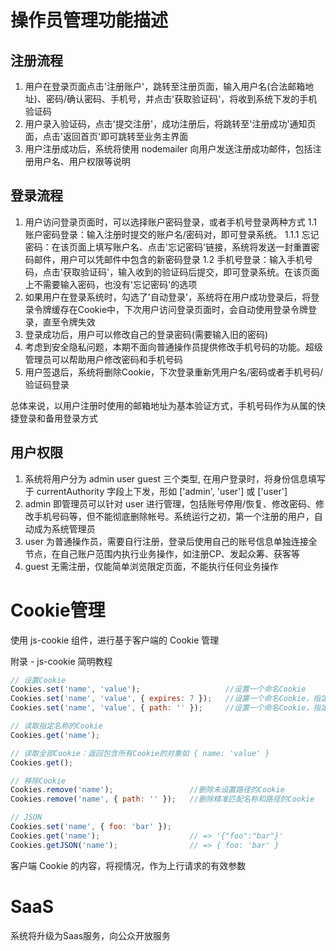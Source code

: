 # 操作员管理功能描述

## 注册流程

1. 用户在登录页面点击'注册账户'，跳转至注册页面，输入用户名(合法邮箱地址)、密码/确认密码、手机号，并点击'获取验证码'，将收到系统下发的手机验证码
2. 用户录入验证码，点击'提交注册'，成功注册后，将跳转至'注册成功'通知页面，点击'返回首页'即可跳转至业务主界面
3. 用户注册成功后，系统将使用 nodemailer 向用户发送注册成功邮件，包括注册用户名、用户权限等说明

## 登录流程

1. 用户访问登录页面时，可以选择账户密码登录，或者手机号登录两种方式
    1.1 账户密码登录：输入注册时提交的账户名/密码对，即可登录系统。
        1.1.1 忘记密码：在该页面上填写账户名、点击'忘记密码'链接，系统将发送一封重置密码邮件，用户可以凭邮件中包含的新密码登录
    1.2 手机号登录：输入手机号码，点击'获取验证码'，输入收到的验证码后提交，即可登录系统。在该页面上不需要输入密码，也没有'忘记密码'的选项
2. 如果用户在登录系统时，勾选了'自动登录'，系统将在用户成功登录后，将登录令牌缓存在Cookie中，下次用户访问登录页面时，会自动使用登录令牌登录，直至令牌失效
3. 登录成功后，用户可以修改自己的登录密码(需要输入旧的密码)
4. 考虑到安全隐私问题，本期不面向普通操作员提供修改手机号码的功能。超级管理员可以帮助用户修改密码和手机号码
5. 用户签退后，系统将删除Cookie，下次登录重新凭用户名/密码或者手机号码/验证码登录

总体来说，以用户注册时使用的邮箱地址为基本验证方式，手机号码作为从属的快捷登录和备用登录方式

## 用户权限

1. 系统将用户分为 admin user guest 三个类型, 在用户登录时，将身份信息填写于 currentAuthority 字段上下发，形如 ['admin', 'user'] 或 ['user']
2. admin 即管理员可以针对 user 进行管理，包括账号停用/恢复、修改密码、修改手机号码等，但不能彻底删除帐号。系统运行之初，第一个注册的用户，自动成为系统管理员
3. user 为普通操作员，需要自行注册，登录后使用自己的账号信息单独连接全节点，在自己账户范围内执行业务操作，如注册CP、发起众筹、获客等
4. guest 无需注册，仅能简单浏览限定页面，不能执行任何业务操作

# Cookie管理

使用 js-cookie 组件，进行基于客户端的 Cookie 管理

附录 - js-cookie 简明教程
```js
// 设置Cookie
Cookies.set('name', 'value');                   //设置一个命名Cookie
Cookies.set('name', 'value', { expires: 7 });   //设置一个命名Cookie，指定有效期7天 Default 0
Cookies.set('name', 'value', { path: '' });     //设置一个命名Cookie，指定路径 Default: /

// 读取指定名称的Cookie
Cookies.get('name'); 

// 读取全部Cookie：返回包含所有Cookie的对象如 { name: 'value' }
Cookies.get();

// 移除Cookie
Cookies.remove('name');                 //删除未设置路径的Cookie
Cookies.remove('name', { path: '' });   //删除精准匹配名称和路径的Cookie

// JSON
Cookies.set('name', { foo: 'bar' });
Cookies.get('name');                    // => '{"foo":"bar"}'
Cookies.getJSON('name');                // => { foo: 'bar' }
```

客户端 Cookie 的内容，将视情况，作为上行请求的有效参数

# SaaS

系统将升级为Saas服务，向公众开放服务
